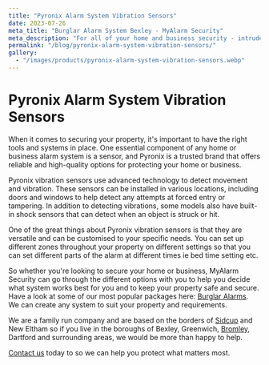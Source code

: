 ```yaml
---
title: "Pyronix Alarm System Vibration Sensors"
date: 2023-07-26
meta_title: "Burglar Alarm System Bexley - MyAlarm Security"
meta_description: "For all of your home and business security - intruder alarm and cctv systems, give us a call 020 8302 4065. Bexley, Bromley, Orpington, New Eltham"
permalink: "/blog/pyronix-alarm-system-vibration-sensors/"
gallery:
  - "/images/products/pyronix-alarm-system-vibration-sensors.webp"
---
```


# Pyronix Alarm System Vibration Sensors

When it comes to securing your property, it\'s important to have the right tools and systems in place. One essential component of any home or business alarm system is a sensor, and Pyronix is a trusted brand that offers reliable and high-quality options for protecting your home or business.

Pyronix vibration sensors use advanced technology to detect movement and vibration. These sensors can be installed in various locations, including doors and windows to help detect any attempts at forced entry or tampering. In addition to detecting vibrations, some models also have built-in shock sensors that can detect when an object is struck or hit.

One of the great things about Pyronix vibration sensors is that they are versatile and can be customised to your specific needs. You can set up different zones throughout your property on different settings so that you can set different parts of the alarm at different times ie bed time setting etc.

So whether you\'re looking to secure your home or business, MyAlarm Security can go through the different options with you to help you decide what system works best for you and to keep your property safe and secure. Have a look at some of our most popular packages here: [Burglar Alarms](/categories/burglar-alarms/). We can create any system to suit your property and requirements.

We are a family run company and are based on the borders of [Sidcup](/pages/sidcup/) and New Eltham so if you live in the boroughs of Bexley, Greenwich, [Bromley](/pages/bromley/), Dartford and surrounding areas, we would be more than happy to help.

[Contact us](/contact/) today to so we can help you protect what matters most.